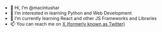 - 👋 Hi, I’m @macintushar
- 👀 I’m interested in learning Python and Web Development
- 🌱 I’m currently learning React and other JS Frameworks and Libraries
- 📫 You can reach me on <a href="https://twitter.com/macintushar">X (formerly known as Twitter)</a>

<!---
macintushar/macintushar is a ✨ special ✨ repository because its `README.md` (this file) appears on your GitHub profile.
You can click the Preview link to take a look at your changes.
--->

